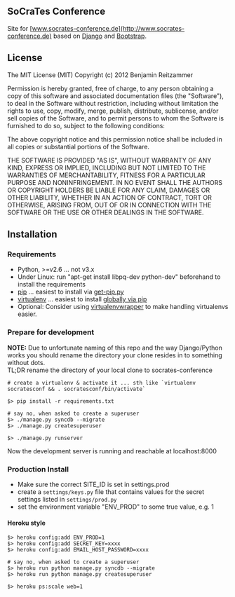 ## SoCraTes Conference 
Site for [www.socrates-conference.de](http://www.socrates-conference.de) based on 
[Django](https://www.djangoproject.com/) and [Bootstrap](http://twitter.github.com/bootstrap/index.html).

## License

The MIT License (MIT)
Copyright (c) 2012 Benjamin Reitzammer

Permission is hereby granted, free of charge, to any person obtaining a copy of this software and associated documentation files (the "Software"), to deal in the Software without restriction, including without limitation the rights to use, copy, modify, merge, publish, distribute, sublicense, and/or sell copies of the Software, and to permit persons to whom the Software is furnished to do so, subject to the following conditions:

The above copyright notice and this permission notice shall be included in all copies or substantial portions of the Software.

THE SOFTWARE IS PROVIDED "AS IS", WITHOUT WARRANTY OF ANY KIND, EXPRESS OR IMPLIED, INCLUDING BUT NOT LIMITED TO THE WARRANTIES OF MERCHANTABILITY, FITNESS FOR A PARTICULAR PURPOSE AND NONINFRINGEMENT. IN NO EVENT SHALL THE AUTHORS OR COPYRIGHT HOLDERS BE LIABLE FOR ANY CLAIM, DAMAGES OR OTHER LIABILITY, WHETHER IN AN ACTION OF CONTRACT, TORT OR OTHERWISE, ARISING FROM, OUT OF OR IN CONNECTION WITH THE SOFTWARE OR THE USE OR OTHER DEALINGS IN THE SOFTWARE.

## Installation

### Requirements

* Python, >=v2.6 ... not v3.x 
* Under Linux: run "apt-get install libpq-dev python-dev" beforehand to install the requirements
* [pip](http://www.pip-installer.org/) ... easiest to install via [get-pip.py](http://www.pip-installer.org/en/latest/installing.html#install-or-upgrade-pip)
* [virtualenv](http://www.virtualenv.org/) ... easiest to install [globally via pip](http://www.virtualenv.org/en/latest/#installation)
* Optional: Consider using [virtualenvwrapper](http://virtualenvwrapper.readthedocs.org/en/latest/) to make handling virtualenvs easier. 

### Prepare for development

**NOTE:** Due to unfortunate naming of this repo and the way Django/Python works you should rename the directory your clone resides in to something without dots.  
TL;DR rename the directory of your local clone to socrates-conference

    # create a virtualenv & activate it ... sth like `virtualenv socratesconf && . socratesconf/bin/activate`
    
    $> pip install -r requirements.txt
    
    # say no, when asked to create a superuser
    $> ./manage.py syncdb --migrate
    $> ./manage.py createsuperuser
    
    $> ./manage.py runserver
    
Now the development server is running and reachable at localhost:8000 

### Production Install

- Make sure the correct SITE_ID is set in settings.prod
- create a `settings/keys.py` file that contains values for the secret settings listed in 
  `settings/prod.py`
- set the environment variable "ENV_PROD" to some true value, e.g. 1
  
#### Heroku style

    $> heroku config:add ENV_PROD=1
    $> heroku config:add SECRET_KEY=xxxx
    $> heroku config:add EMAIL_HOST_PASSWORD=xxxx
    
    # say no, when asked to create a superuser
    $> heroku run python manage.py syncdb --migrate
    $> heroku run python manage.py createsuperuser

    $> heroku ps:scale web=1  
